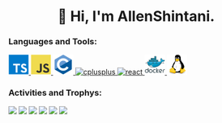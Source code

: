 <h1 align="center">👋 Hi, I'm AllenShintani.</h1>

<p align="left">
 
</p>

<h3 align="left">Languages and Tools:</h3>
<p align="left">
<a href="https://www.typescriptlang.org/" target="_blank" rel="noreferrer">
        <img src="https://raw.githubusercontent.com/devicons/devicon/master/icons/typescript/typescript-original.svg" alt="typescript" width="40" height="40" /> </a>
 <a href="https://developer.mozilla.org/ja/docs/Web/JavaScript" target="_blank" rel="noreferrer"> <img
            src="https://raw.githubusercontent.com/devicons/devicon/master/icons/javascript/javascript-original.svg"
            alt="javascript" width="40" height="40" /> </a> <a href="https://www.cprogramming.com/" target="_blank"
        rel="noreferrer"> <img src="https://raw.githubusercontent.com/devicons/devicon/master/icons/c/c-original.svg"
            alt="c" width="40" height="40" /> </a> <a href="https://nextjs.org/" target="_blank"
        rel="noreferrer"> <img
            src="https://upload.wikimedia.org/wikipedia/commons/8/8e/Nextjs-logo.svg"
            alt="cplusplus" width="40" height="40" /> </a> <a href="https://react.dev/" target="_blank"
        rel="noreferrer"> <img src="https://upload.wikimedia.org/wikipedia/commons/a/a7/React-icon.svg" alt="react" width="40"
            height="40" /> </a> <a href="https://www.docker.com/" target="_blank" rel="noreferrer"> <img
            src="https://raw.githubusercontent.com/devicons/devicon/master/icons/docker/docker-original-wordmark.svg"
            alt="docker" width="40" height="40" /> </a><a href="https://www.linux.org/" target="_blank" rel="noreferrer"> <img
            src="https://raw.githubusercontent.com/devicons/devicon/master/icons/linux/linux-original.svg" alt="linux"
            width="40" height="40" /> </a>
</p>

<p align="left">
<h3 align="left">Activities and Trophys:</h3>
</p>

![](https://github-profile-trophy.vercel.app/?username=AllenShintani&theme=tokyonight&column=7)
![](https://raw.githubusercontent.com/AllenShintani/AllenShintani/main/profile-summary-card-output/tokyonight/0-profile-details.svg)
![](https://raw.githubusercontent.com/AllenShintani/AllenShintani/main/profile-summary-card-output/tokyonight/1-repos-per-language.svg)
![](https://raw.githubusercontent.com/AllenShintani/AllenShintani/main/profile-summary-card-output/tokyonight/2-most-commit-language.svg)
![](https://raw.githubusercontent.com/AllenShintani/AllenShintani/main/profile-summary-card-output/tokyonight/3-stats.svg)
![](https://raw.githubusercontent.com/AllenShintani/AllenShintani/main/profile-summary-card-output/tokyonight/4-productive-time.svg)

